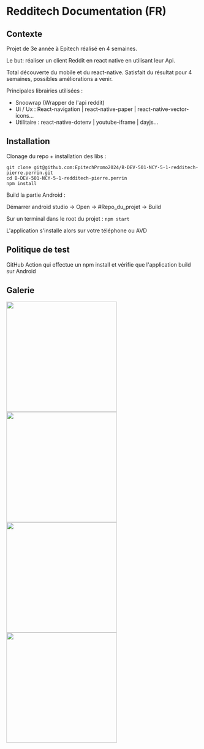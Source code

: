 # Redditech Documentation (FR)

## Contexte

Projet de 3e année à Epitech réalisé en 4 semaines.

Le but: réaliser un client Reddit en react native en utilisant leur Api.

Total découverte du mobile et du react-native.
Satisfait du résultat pour 4 semaines, possibles améliorations a venir.

Principales librairies utilisées :

- Snoowrap (Wrapper de l'api reddit)
- Ui / Ux : React-navigation | react-native-paper | react-native-vector-icons...
- Utilitaire : react-native-dotenv | youtube-iframe | dayjs...

## Installation

Clonage du repo + installation des libs :

```git clone git@github.com:EpitechPromo2024/B-DEV-501-NCY-5-1-redditech-pierre.perrin.git```<br>
```cd B-DEV-501-NCY-5-1-redditech-pierre.perrin```<br>
```npm install```

Build la partie Android :

Démarrer android studio -> Open -> #Repo_du_projet -> Build

Sur un terminal dans le root du projet : ```npm start```

L'application s'installe alors sur votre téléphone ou AVD

## Politique de test

GitHub Action qui effectue un npm install et vérifie que l'application build sur Android

## Galerie

<div>
  <img align="left" src="https://raw.githubusercontent.com/protoxvga/Redditech/master/Demo/Login.gif"  width="288" />
  <img align="left" src="https://raw.githubusercontent.com/protoxvga/Redditech/master/Demo/Home.gif"  width="288" />
  <img align="left" src="https://raw.githubusercontent.com/protoxvga/Redditech/master/Demo/Profile.gif"  width="288" />
  <img align="left" src="https://raw.githubusercontent.com/protoxvga/Redditech/master/Demo/Search.gif"  width="288" />
</div>
